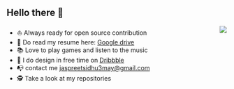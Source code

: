 ## Hello there 👋


<img align="right" src="https://github-readme-stats.vercel.app/api?username=jaspreetsidhu3&show_icon=true&hide_border=true" />

* ⛵ Always ready for open source contribution
* 💼   Do read my resume here: [Google drive](https://drive.google.com/file/d/1YzHvuccEFF_KV7W0cKScEYwktkd1kE0s/view)
* 📚   Love to play games and listen to the music
* 🎨 I do design in free time on [Dribbble](https://dribbble.com/Jaspreet_Sidhu)
* 📭 contact me jaspreetsidhu3may@gmail.com
* 🕵 Take a look at my repositories


